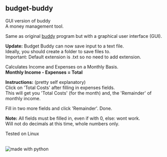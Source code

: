 ## budget-buddy
GUI version of buddy    
A money management tool.  

Same as original [buddy](https://github.com/linuxlawson/buddy) program but with a graphical user interface (GUI).  

**Update:** Budget Buddy can now save input to a text file.  
Ideally, you should create a folder to save files to.  
Important: Default extension is .txt so no need to add extension.  

Calculates Income and Expenses on a Monthly Basis.  
**Monthly Income - Expenses = Total**  

**Instructions:** (pretty self explanatory)  
Click on 'Total Costs' after filling in expenses fields.  
This will get you 'Total Costs' (for the month) and, the 'Remainder' of monthly income.

Fill in two more fields and click 'Remainder'. Done.  

**Note:** All fields must be filled in, even if with 0, else: wont work.  
Will not do decimals at this time, whole numbers only.  



Tested on Linux

<br>

<img src="https://img.shields.io/badge/made%20with-python-blue.svg?style=flat-square" alt="made with python">
  
    


